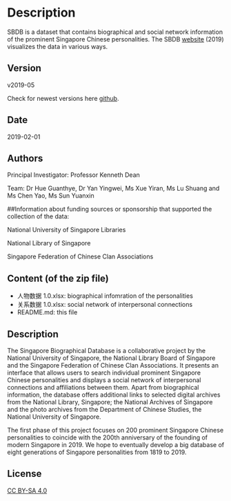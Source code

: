 # Description
SBDB is a dataset that contains biographical and social network information of the prominent Singapore Chinese personalities.
The SBDB [website](http://shgis.nus.edu.sg/sbdb/) (2019) visualizes the data in various ways.


## Version

v2019-05

Check for newest versions here [github](https://github.com/chsshgis/Singapore-Biographical-Database.git).

## Date

2019-02-01

## Authors


Principal Investigator: Professor Kenneth Dean

Team: Dr Hue Guanthye, Dr Yan Yingwei, Ms Xue Yiran, Ms Lu Shuang and Ms Chen Yao, Ms Sun Yuanxin

##Information about funding sources or sponsorship that supported the collection of the data:


National University of Singapore Libraries

National Library of Singapore

Singapore Federation of Chinese Clan Associations


## Content (of the zip file)

- 人物数据 1.0.xlsx: biographical infomration of the personalities
- 关系数据 1.0.xlsx: social network of interpersonal connections
- README.md: this file


## Description

The Singapore Biographical Database is a collaborative project by the National University of Singapore, the National Library Board of Singapore and the Singapore Federation of Chinese Clan Associations. It presents an interface that allows users to search individual prominent Singapore Chinese personalities and displays a social network of interpersonal connections and affiliations between them. Apart from biographical information, the database offers additional links to selected digital archives from the National Library, Singapore; the National Archives of Singapore and the photo archives from the Department of Chinese Studies, the National University of Singapore.


The first phase of this project focuses on 200 prominent Singapore Chinese personalities to coincide with the 200th anniversary of the founding of modern Singapore in 2019. We hope to eventually develop a big database of eight generations of Singapore personalities from 1819 to 2019.


## License
[CC BY-SA 4.0](https://creativecommons.org/licenses/by-sa/4.0/)
